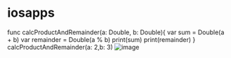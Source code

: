 # iosapps
func calcProductAndRemainder(a: Double, b: Double){
var sum = Double(a + b)
var remainder = Double(a % b)
print(sum)
print(remainder)
}
calcProductAndRemainder(a: 2,b: 3)
![image](https://user-images.githubusercontent.com/89147362/155581659-1019f3c5-5211-4a05-914b-57c9abb67689.png)
